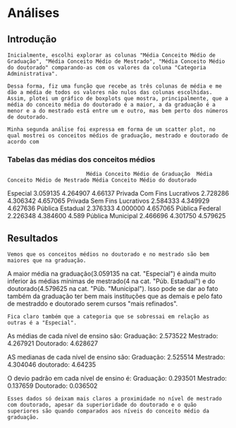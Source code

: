 # Análises

## Introdução

    Inicialmente, escolhi explorar as colunas "Média Conceito Médio de Graduação", "Média Conceito Médio de Mestrado", "Média Conceito Médio do doutorado" comparando-as com os valores da coluna "Categoria Administrativa".

    Dessa forma, fiz uma função que recebe as três colunas de média e me dão a média de todos os valores não nulos das colunas escolhidas. Assim, plotei um gráfico de boxplots que mostra, principalmente, que a média do conceito média do doutorado é a maior, a da graduação é a menor e a do mestrado está entre um e outro, mas bem perto dos números de doutorado.

    Minha segunda análise foi expressa em forma de um scatter plot, no qual mostrei os conceitos médios de graduação, mestrado e doutorado de acordo com 


### Tabelas das médias dos conceitos  médios

                             Média Conceito Médio de Graduação  Média Conceito Médio de Mestrado Média Conceito Médio do doutorado
Especial                                              3.059135                          4.264907                           4.66137
Privada Com Fins Lucrativos                           2.728286                          4.306342                          4.657065
Privada Sem Fins Lucrativos                           2.584333                          4.349929                          4.627636
Pública Estadual                                      2.376333                          4.000000                          4.657065
Pública Federal                                       2.226348                          4.384600                             4.589
Pública Municipal                                     2.466696                          4.301750                          4.579625

## Resultados

    Vemos que os conceitos médios no doutorado e no mestrado são bem maiores que na graduação.
A maior média na graduação(3.059135 na cat. "Especial") é ainda muito inferior às médias mínimas de mestrado(4 na cat. "Púb. Estadual") e do doutorado(4.579625 na cat. "Púb. "Municipal"). Isso pode se dar ao fato também da graduação ter bem
mais instituções que as demais e pelo fato de mestraddo e doutorado  serem cursos "mais refinados".

    Fica claro também que a categoria que se sobressai em relação as outras é a "Especial".

As médias de cada nível de ensino são:
Graduação:    2.573522
Mestrado:     4.267921
Doutorado:    4.628627

AS medianas de cada nível de ensino são:
Graduação:    2.525514
Mestrado:     4.304046
doutorado:     4.64235

O devio padrão em cada nível de ensino é:
Graduação:    0.293501
Mestrado:     0.137659
Doutorado:    0.036502

    Esses dados só deixam mais claros a proximidade no nível de mestrado com doutorado, apesar da superioridade do doutorado e o quão superiores são quando comparados aos níveis do conceito médio da graduação.